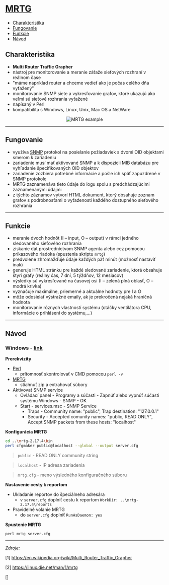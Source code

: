 # [MRTG](https://oss.oetiker.ch/mrtg/)

- [Charakteristika](#charakteristika)
- [Fungovanie](#fungovanie)
- [Funkcie](#funkcie)
- [Návod](#návod)

## Charakteristika

* **Multi Router Traffic Grapher**
* nástroj pre monitorovanie a meranie záťaže sieťových rozhraní v reálnom čase 
* "máme napríklad router a chceme vedieť ako je počas celého dňa vyťažený"
* monitorovanie SNMP siete a vykresľovanie grafov, ktoré ukazujú ako veľmi sú sieťové rozhrania vyťažené 
* napísaný v Perl 
* kompatibilita s Windows, Linux, Unix, Mac OS a NetWare

<p align="center">
  <img src="https://www.pcwdld.com/wp-content/uploads/gui-screenshot.jpg" alt="MRTG example"/>
</p>

***

## Fungovanie

* využíva [SNMP](https://github.com/matejperejda/aos-presentation/blob/master/SNMP.md) protokol na posielanie požiadaviek s dvomi OID objektami smerom k zariadeniu
* zariadenie musí mať aktivované SNMP a k dispozícii MIB databázu pre vyhľadanie špecifikovaných OID objektov
* zariadenie zozbiera potrebné informácie a pošle ich späť zapuzdrené v SNMP protokole
* MRTG zaznamenáva tieto údaje do logu spolu s predchádzajúcimi zaznamenanými údajmi
* z týchto záznamov vytvorí HTML dokument, ktorý obsahuje zoznam grafov s podrobnosťami o vyťaźenosti každého dostupného sieťového rozhrania 

***

## Funkcie

* meranie dvoch hodnôt (I – input, O – output) v rámci jedného sledovaného sieťového rozhrania
*	získanie dát prostredníctvom SNMP agenta alebo cez pomocou príkazového riadoka (spustenia skriptu `mrtg`)
* predvolene zhromažďuje údaje každých päť minút (možnosť nastaviť inak)
* generuje HTML stránku pre každé sledované zariadenie, ktorá obsahuje štyri grafy (reálny ćas, 7 dní, 5 týždňov, 12 mesiacov)
* výsledky sú vykresľované na časovej osi (I – zelená plná oblasť, O – modrá krivka)
* vyznačuje maximálne, priemerné a aktuálne hodnoty pre I a O
* môže odosielať výstražné emaily, ak je prekročená nejaká hraničná hodnota 
* monitorovanie rôznych vlastností systému (otáčky ventilátora CPU, informácie o prihlásení do systému,...)

***

## Návod

### Windows - [link](https://oss.oetiker.ch/mrtg/doc/mrtg-nt-guide.en.html)

**Prerekvizity**
* [Perl](https://www.activestate.com/activeperl/downloads)
  * prítomnosť skontrolovať v CMD pomocou `perl -v`
* [MRTG](https://oss.oetiker.ch/mrtg/pub/?M=D)
  * stiahnuť zip a extrahovať súbory
* Aktivovať SNMP service 
  * Ovládací panel - Programy a súčasti - Zapnúť alebo vypnúť súčasti systému Windows - SNMP - OK
  * Start - services.msc - SNMP Service
    * Traps - Community name: "public", Trap destination: "127.0.0.1" 
    * Security - Accepted comunity names: "public, READ ONLY", Accept SNMP packets from these hosts: "localhost"

**Konfigurácia MRTG**

```bash
cd ..\mrtg-2.17.4\bin
perl cfgmaker public@localhost --global --output server.cfg
```
> `public` - READ ONLY community string

> `localhost` - IP adresa zariadenia

> `mrtg.cfg` - meno výsledného konfiguračného súboru

**Nastavenie cesty k reportom**
* Ukladanie reportov do špeciálneho adresára
  * v `server.cfg` doplniť cestu k reportom `WorkDir: ..\mrtg-2.17.4\reports`
* Pravidelné volanie MRTG 
  * do `server.cfg` doplniť `RunAsDaemon: yes`

**Spustenie MRTG**

`perl mrtg server.cfg`


***

*Zdroje:* 

[1] https://en.wikipedia.org/wiki/Multi_Router_Traffic_Grapher

[2] https://linux.die.net/man/1/mrtg

[]
